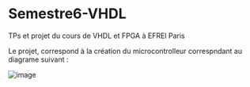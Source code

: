 # Semestre6-VHDL

TPs et projet du cours de VHDL et FPGA à EFREI Paris 

Le projet, correspond à la création du microcontrolleur correspndant au diagrame suivant :

![image](https://user-images.githubusercontent.com/78216653/235487066-0e9dc976-ebb9-48b4-ac2b-bde9059d5795.png)
